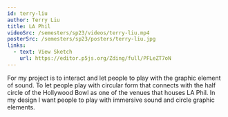 ```yaml
---
id: terry-liu
author: Terry Liu
title: LA Phil
videoSrc: /semesters/sp23/videos/terry-liu.mp4
posterSrc: /semesters/sp23/posters/terry-liu.jpg
links:
  - text: View Sketch
    url: https://editor.p5js.org/Zding/full/PFLeZT7oN
---
```


For my project is to interact and let people to play with the graphic element of sound. To let people play with circular form that connects with the half circle of the Hollywood Bowl as one of the venues that houses LA Phil. In my design I want people to play with immersive sound and circle graphic elements.